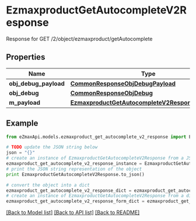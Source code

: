 # EzmaxproductGetAutocompleteV2Response

Response for GET /2/object/ezmaxproduct/getAutocomplete

## Properties

Name | Type | Description | Notes
------------ | ------------- | ------------- | -------------
**obj_debug_payload** | [**CommonResponseObjDebugPayload**](CommonResponseObjDebugPayload.md) |  | 
**obj_debug** | [**CommonResponseObjDebug**](CommonResponseObjDebug.md) |  | [optional] 
**m_payload** | [**EzmaxproductGetAutocompleteV2ResponseMPayload**](EzmaxproductGetAutocompleteV2ResponseMPayload.md) |  | 

## Example

```python
from eZmaxApi.models.ezmaxproduct_get_autocomplete_v2_response import EzmaxproductGetAutocompleteV2Response

# TODO update the JSON string below
json = "{}"
# create an instance of EzmaxproductGetAutocompleteV2Response from a JSON string
ezmaxproduct_get_autocomplete_v2_response_instance = EzmaxproductGetAutocompleteV2Response.from_json(json)
# print the JSON string representation of the object
print EzmaxproductGetAutocompleteV2Response.to_json()

# convert the object into a dict
ezmaxproduct_get_autocomplete_v2_response_dict = ezmaxproduct_get_autocomplete_v2_response_instance.to_dict()
# create an instance of EzmaxproductGetAutocompleteV2Response from a dict
ezmaxproduct_get_autocomplete_v2_response_form_dict = ezmaxproduct_get_autocomplete_v2_response.from_dict(ezmaxproduct_get_autocomplete_v2_response_dict)
```
[[Back to Model list]](../README.md#documentation-for-models) [[Back to API list]](../README.md#documentation-for-api-endpoints) [[Back to README]](../README.md)


